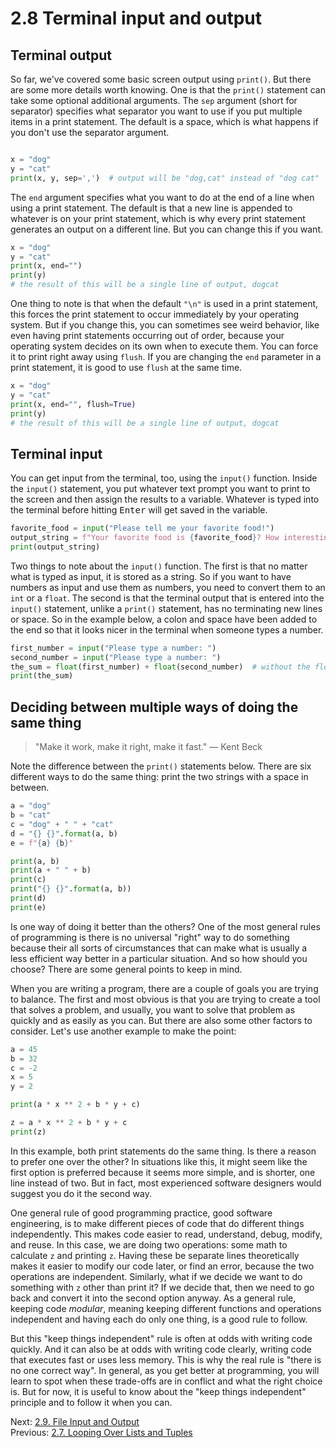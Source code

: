 # 2.8 Terminal input and output

## Terminal output

So far, we've covered some basic screen output using `print()`. But there are some more details worth knowing. One is
that the `print()` statement can take some optional additional arguments. The `sep` argument (short for separator)
specifies what separator you want to use if you put multiple items in a print statement. The default is a space, which
is what happens if you don't use the separator argument.

```python

x = "dog"
y = "cat"
print(x, y, sep=',')  # output will be "dog,cat" instead of "dog cat"
```

The `end` argument specifies what you want to do at the end of a line when using a print statement. The default is that
a new line is appended to whatever is on your print statement, which is why every print statement generates an output on a
different line. But you can change this if you want.

```python
x = "dog"
y = "cat"
print(x, end="")
print(y)
# the result of this will be a single line of output, dogcat
```

One thing to note is that when the default `"\n"` is used in a print statement, this forces the print statement to occur
immediately by your operating system. But if you change this, you can sometimes see weird behavior, like even having
print statements occurring out of order, because your operating system decides on its own when to execute them. You can
force it to print right away using `flush`. If you are changing the `end` parameter in a print statement, it is good to
use `flush` at the same time.

```python
x = "dog"
y = "cat"
print(x, end="", flush=True)
print(y)
# the result of this will be a single line of output, dogcat
```

## Terminal input

You can get input from the terminal, too, using the `input()` function. Inside the `input()` statement, you put whatever text
prompt you want to print to the screen and then assign the results to a variable. Whatever is typed into the terminal
before hitting <kbd>Enter</kbd> will get saved in the variable.

```python
favorite_food = input("Please tell me your favorite food!")
output_string = f"Your favorite food is {favorite_food}? How interesting!"
print(output_string)
```

Two things to note about the `input()` function. The first is that no matter what is typed as input, it is stored as a
string. So if you want to have numbers as input and use them as numbers, you need to convert them to an `int` or a
`float`. The second is that the terminal output that is entered into the `input()` statement, unlike a `print()`
statement, has no terminating new lines or space. So in the example below, a colon and space have been added to the end
so that it looks nicer in the terminal when someone types a number.

```python
first_number = input("Please type a number: ")
second_number = input("Please type a number: ")
the_sum = float(first_number) + float(second_number)  # without the float conversion, this would concatenate strings
print(the_sum)
```

## Deciding between multiple ways of doing the same thing

> "Make it work, make it right, make it fast." — Kent Beck

Note the difference between the `print()` statements below. There are six different ways to do the same thing: print the
two strings with a space in between.

```python
a = "dog"
b = "cat"
c = "dog" + " " + "cat"
d = "{} {}".format(a, b)
e = f"{a} {b}"

print(a, b)
print(a + " " + b)
print(c)
print("{} {}".format(a, b))
print(d)
print(e)
```

Is one way of doing it better than the others? One of the most general rules of programming is there is no universal
"right" way to do something because their all sorts of circumstances that can make what is usually a less efficient
way better in a particular situation. And so how should you choose? There are some general points to keep in mind.

When you are writing a program, there are a couple of goals you are trying to balance. The first and most obvious is
that you are trying to create a tool that solves a problem, and usually, you want to solve that problem as quickly and
as easily as you can. But there are also some other factors to consider. Let's use another example to make the point:

```python
a = 45
b = 32
c = -2
x = 5
y = 2

print(a * x ** 2 + b * y + c)

z = a * x ** 2 + b * y + c
print(z)
```

In this example, both print statements do the same thing. Is there a reason to prefer one over the other? In situations
like this, it might seem like the first option is preferred because it seems more simple, and is shorter, one line
instead of two. But in fact, most experienced software designers would suggest you do it the second way.

One general rule of good programming practice, good software engineering, is to make different pieces of code that do
different things independently. This makes code easier to read, understand, debug, modify, and reuse. In this case, we
are doing two operations: some math to calculate `z` and printing `z`. Having these be separate lines theoretically makes it
easier to modify our code later, or find an error, because the two operations are independent. Similarly, what if we
decide we want to do something with `z` other than print it? If we decide that, then we need to go back and convert it
into the second option anyway. As a general rule, keeping code _modular_, meaning keeping different functions and
operations independent and having each do only one thing, is a good rule to follow.

But this "keep things independent" rule is often at odds with writing code quickly. And it can also be at odds with
writing code clearly, writing code that executes fast or uses less memory. This is why the real rule is "there is no one
correct way". In general, as you get better at programming, you will learn to spot when these trade-offs are in conflict
and what the right choice is. But for now, it is useful to know about the "keep things independent" principle and to
follow it when you can.

Next: [2.9. File Input and Output](2.9.%20File%20Input%20and%20Output.md)<br>
Previous: [2.7. Looping Over Lists and Tuples](2.7.%20Looping%20Over%20Lists%20and%20Tuples.md)
